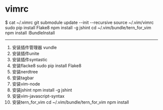 # vimrc

$ cat ~/.vimrc 
git submodule update --init --recursive
source ~/.vim/vimrc
sudo pip install Flake8
npm install -g jshint
cd ~/.vim/bundle/tern_for_vim
npm install
:BundleInstall

-------------
1. 安装插件管理器 vundle
2. 安装插件unite
3. 安装插件syntastic
4. 安装flacke8
   sudo pip install Flake8
5. 安装nerdtree
6. 安装tagbar
7. 安装vim-node
8. 安装jshint
   npm install -g jshint
9. 安装vim-javascript-syntax
10. 安装tern_for_vim
    cd ~/.vim/bundle/tern_for_vim
    npm install
